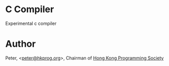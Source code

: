 # C Compiler

Experimental c compiler

# Author

Peter, \<peter@hkprog.org>, Chairman of [Hong Kong Programming Society](https://hkprog.org)



